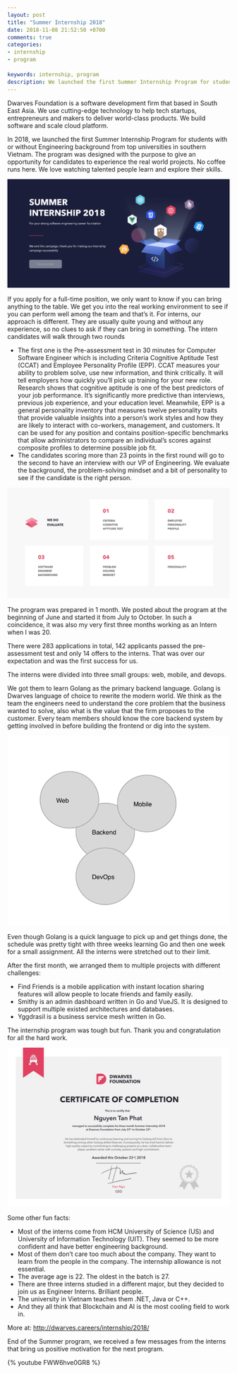 ```yaml
---
layout: post
title: "Summer Internship 2018"
date: 2018-11-08 21:52:50 +0700
comments: true
categories: 
- internship
- program

keywords: internship, program
description: We launched the first Summer Internship Program for students with or without Engineering background from top universities in southern Vietnam.
---
```


Dwarves Foundation is a software development firm that based in South East Asia. We use cutting-edge technology to help tech startups, entrepreneurs and makers to deliver world-class products. We build software and scale cloud platform.

In 2018, we launched the first Summer Internship Program for students with or without Engineering background from top universities in southern Vietnam. The program was designed with the purpose to give an opportunity for candidates to experience the real world projects. No coffee runs here. We love watching talented people learn and explore their skills.

![](/images/blog/2018-11-08-banner.png)

If you apply for a full-time position, we only want to know if you can bring anything to the table. We get you into the real working environment to see if you can perform well among the team and that’s it. For interns, our approach is different. They are usually quite young and without any experience, so no clues to ask if they can bring in something. The intern candidates will walk through two rounds

- The first one is the Pre-assessment test in 30 minutes for Computer Software Engineer which is including Criteria Cognitive Aptitude Test (CCAT) and Employee Personality Profile (EPP). CCAT measures your ability to problem solve, use new information, and think critically. It will tell employers how quickly you’ll pick up training for your new role. Research shows that cognitive aptitude is one of the best predictors of your job performance. It’s significantly more predictive than interviews, previous job experience, and your education level. Meanwhile, EPP is a general personality inventory that measures twelve personality traits that provide valuable insights into a person’s work styles and how they are likely to interact with co-workers, management, and customers. It can be used for any position and contains position-specific benchmarks that allow administrators to compare an individual’s scores against composite profiles to determine possible job fit.
- The candidates scoring more than 23 points in the first round will go to the second to have an interview with our VP of Engineering. We evaluate the background, the problem-solving mindset and a bit of personality to see if the candidate is the right person.

![](/images/blog/2018-11-08-evaluation.png)

The program was prepared in 1 month. We posted about the program at the beginning of June and started it from July to October. In such a coincidence, it was also my very first three months working as an Intern when I was 20.

There were 283 applications in total, 142 applicants passed the pre-assessment test and only 14 offers to the interns. That was over our expectation and was the first success for us.

The interns were divided into three small groups: web, mobile, and devops.

We got them to learn Golang as the primary backend language. Golang is Dwarves language of choice to rewrite the modern world. We think as the team the engineers need to understand the core problem that the business wanted to solve, also what is the value that the firm proposes to the customer. Every team members should know the core backend system by getting involved in before building the frontend or dig into the system.

![](/images/blog/2018-11-08-golang.png)

Even though Golang is a quick language to pick up and get things done, the schedule was pretty tight with three weeks learning Go and then one week for a small assignment. All the interns were stretched out to their limit.

After the first month, we arranged them to multiple projects with different challenges:

- Find Friends is a mobile application with instant location sharing features will allow people to locate friends and family easily.
- Smithy is an admin dashboard written in Go and VueJS. It is designed to support multiple existed architectures and databases.
- Yggdrasil is a business service mesh written in Go.

The internship program was tough but fun. Thank you and congratulation for all the hard work.

![](/images/blog/2018-11-08-cert.png)

Some other fun facts:

- Most of the interns come from HCM University of Science (US) and University of Information Technology (UIT). They seemed to be more confident and have better engineering background.
- Most of them don’t care too much about the company. They want to learn from the people in the company. The internship allowance is not essential.
- The average age is 22. The oldest in the batch is 27.
- There are three interns studied in a different major, but they decided to join us as Engineer Interns. Brilliant people.
- The university in Vietnam teaches them .NET, Java or C++.
- And they all think that Blockchain and AI is the most cooling field to work in.

More at: http://dwarves.careers/internship/2018/

End of the Summer program, we received a few messages from the interns that bring us positive motivation for the next program.

{% youtube FWW6hve0GR8 %}